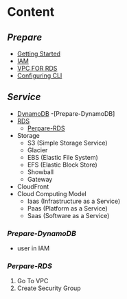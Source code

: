 # **Content**

## ***Prepare***

- [Getting Started](https://docs.aws.amazon.com/cli/latest/userguide/getting-started-prereqs.html)
- [IAM](https://us-east-1.console.aws.amazon.com/iamv2/home#/home)
- [VPC FOR RDS](https://docs.aws.amazon.com/AmazonRDS/latest/AuroraUserGuide/CHAP_Tutorials.WebServerDB.CreateVPC.html)
- [Configuring CLI](https://docs.aws.amazon.com/cli/latest/userguide/cli-chap-configure.html)

## ***Service***

- [DynamoDB](https://github.com/davidtsai0720/tips/aws/main/dynamodb)
  -[Prepare-DynamoDB]
- [RDS](https://docs.aws.amazon.com/AmazonRDS/latest/UserGuide/CHAP_GettingStarted.CreatingConnecting.PostgreSQL.html)
  - [Perpare-RDS](#perpare-rds)
- Storage
  - S3 (Simple Storage Service)
  - Glacier
  - EBS (Elastic File System)
  - EFS (Elastic Block Store)
  - Showball
  - Gateway
- CloudFront
- Cloud Computing Model
  - Iaas (Infrastructure as a Service)
  - Paas (Platform as a Service)
  - Saas (Software as a Service)

### ***Prepare-DynamoDB***

- user in IAM

### ***Perpare-RDS***

1. Go To VPC
2. Create Security Group
